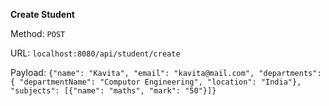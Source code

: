 **Create Student**

Method: `POST`

URL: `localhost:8080/api/student/create`

Payload:
`{"name": "Kavita",
"email": "kavita@mail.com",
"departments": { "departmentName": "Computor Engineering", "location": "India"},
"subjects": [{"name": "maths", "mark": "50"}]}`
